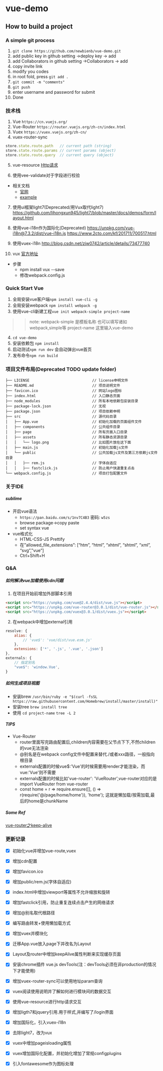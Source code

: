 # vue-demo
## How to build a project
### A simple git process
1. `git clone https://github.com/newbienb/vue-demo.git`
2. add public key in github setting ->deploy key -> add
3. add Collaborators in github setting ->Collaborators -> add
4. copy invite link
5. modify you codes
6. in root fold, press `git add .`
7. `git commit -m "comments"`
8. `git push`
9. enter username and password for submit
10. Done

### 技术栈
1. Vue
`https://cn.vuejs.org/`
2. Vue-Router
`https://router.vuejs.org/zh-cn/index.html`
3. Vuex
`https://vuex.vuejs.org/zh-cn/`
4. vuex-router-sync

```js
store.state.route.path   // current path (string)
store.state.route.params // current params (object)
store.state.route.query  // current query (object)
```
5. vue-resource
[Http请求](https://www.cnblogs.com/axl234/p/5899137.html)

6. 使用vee-validate对于字段进行校验
+ 相关文档
    * [官网](http://vee-validate.logaretm.com/)
    * [example](https://jsfiddle.net/gongzza/m67d8f4x/2/)

7. 使用ui框架light7(Deprecated/用Vux取代light7)
https://github.com/lihongxun945/light7/blob/master/docs/demos/form/layout.html

8. 使用vue-i18n作为国际化(Deprecated)
https://unpkg.com/vue-i18n@7.3.2/dist/vue-i18n.js
https://www.2cto.com/kf/201711/700517.html

9. 使用vuex-i18n
http://blog.csdn.net/zjw0742/article/details/73477740

10. vux
[官方地址](https://vux.li/#/)
+ 步骤
    * npm install vux --save
    * 修改webpack.config.js

### Quick Start Vue
1. 全局安装vue客户端`npm install vue-cli -g`
2. 全局安装webpack `npm install webpack -g`
3. 使用vue-cli新建工程`vue init webpack-simple project-name`

>> note: webpack-simple 是模板名称 也可以填写诸如webpack,simple等
>> project-name 这里输入vue-demo

4. `cd vue-demo`
5. 安装依赖包 `npm install`
6. 启动测试`npm run dev` 会自动弹出vue首页
7. 发布命令`npm run build`

### 项目文件布局(Deprecated TODO update folder)

```
├── LICENSE                             // license申明文件
├── README.md                           // 项目说明文件
├── favicon.ico                         // 网站logo图标
├── index.html                          // 入口静态页面
├── node_modules                        // 所有本地依赖包安装目录
├── package-lock.json                   // 无视
├── package.json                        // 项目依赖申明
├── src                                 // 源代码目录
│   ├── App.vue                         // 初始化加载的页面组件文件
│   ├── components                      // 公共组件目录
│   ├── page                            // 所有页面入口目录
│   ├── assets                          // 所有静态资源目录
│   │   └── logo.png                    // 比如图片放在这下面
│   ├── main.js                         // 初始化加载js文件
│   └── public                          // 公共加载js文件及第三方依赖js文件目录
│   │   ├── rem.js                      // 字体自适应
│   │   ├── fastclick.js                // 防止用户快速重复点击
└── webpack.config.js                   // 项目打包配置文件
```

### 关于IDE
##### sublime
+ 开启vue语法
    - `https://pan.baidu.com/s/1nv7C4B3` 密码: `w5zs`
    - browse package->copy paste
    - set syntax vue
+ vue格式化
    * HTML-CSS-JS Prettify
    * 在”allowed_file_extensions”: [“htm”, “html”, “xhtml”, “shtml”, “xml”, “svg”,”vue”] 
    * Ctrl+Shift+H

### Q&A
##### 如何解决vue加载使用cdn问题

1. 在项目开始前增加外部脚本引用
   
```html
<script src="https://unpkg.com/vue@2.4.4/dist/vue.js"></script>
<script src="https://unpkg.com/vue-router@3.0.1/dist/vue-router.js"></script>
<script src="https://unpkg.com/vuex@3.0.1/dist/vuex.js"></script>
```
2. 在webpack中增加external引用

```js
resolve: {
    alias: {
        // 'vue$': 'vue/dist/vue.esm.js'
    },
    extensions: ['*', '.js', '.vue', '.json']
},
externals: {
    // 指定别名
    "vue$": 'window.Vue',
}
```
##### 如何生成项目视图
- 安装brew
`/usr/bin/ruby -e "$(curl -fsSL https://raw.githubusercontent.com/Homebrew/install/master/install)"`
- 安装tree
`brew install tree`
- 使用
`cd project-name`
`tree -L 2`

##### TIPS
+ Vue-Router
    * router里面写完路由配置后,children内容需要在父节点下<router-view></router-view>下,不然children的vue无法渲染
    * @别名是在webpack config文件中配置来替代./或者xxx路径，一般指向根目录
    * externals配置的时候vue$:'Vue'的时候需要用render才能渲染，而vue:'Vue'则不需要
    * externals配置的时候比如'vue-router': 'VueRouter',vue-router对应的是import VueRouter from vue-router
    * const home = r => require.ensure([], () => r(require('@/page/home/home')), 'home'); 这就是懒加载/按需加载,最后的home是chunkName

##### Some Ref
[vue-router之keep-alive](http://www.jianshu.com/p/0b0222954483)

### 更新记录
- [x] 初始化vue并增加vue-route,vuex
- [x] 增加cdn配置
- [x] 增加favicon.ico
- [x] 增加public/rem.js(字体自适应)
- [x] index.html中增加viewport等属性不允许缩放和旋转
- [x] 增加fastclick引用，防止重复连续点击产生的网络请求
- [x] 增加@别名取代根路径
- [x] 编写路由转发+使用懒加载方式
- [x] 增加vuex并模块化
- [x] 迁移App.vue放入page下并改名为Layout
- [x] Layout及router中增加keepAlive属性判断来实现缓存页面
- [x] 安装chrome插件 vue.js devTools(注：devTools必须在非production的情况下才能使用)
- [x] 增加vuex-router-sync可以使用地址param查询
- [x] vuex阅读使用说明并了解如何进行模块间的数据交互
- [x] 使用vue-resource进行http请求交互
- [x] 增加ligth7和jquery引用.用于样式,并编写了/login界面
- [x] 增加国际化，引入vuex-i18n 
- [x] 去除light7，改为vux
- [x] vuex中增加pageisloading属性
- [x] vuex增加国际化配置，并初始化增加了常规configplugins 
- [x] 引入fontawesome作为图标处理

  






    
